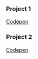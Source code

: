 ### Project 1

[Codepen](https://codepen.io/iamthuypham/pen/VxpmoO?editors=0010)

### Project 2

[Codepen](https://codepen.io/iamthuypham/pen/pVePRy?editors=0010)